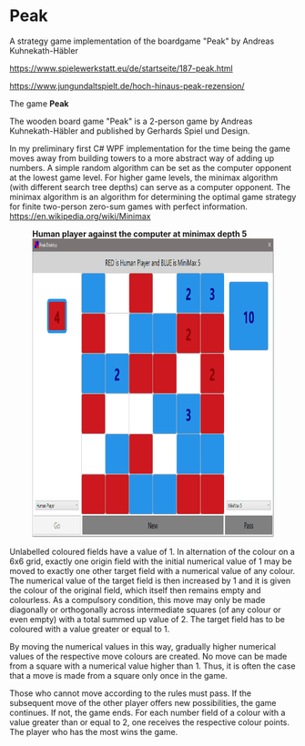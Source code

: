 # Peak
A strategy game implementation of the boardgame "Peak" by Andreas Kuhnekath-Häbler  

https://www.spielewerkstatt.eu/de/startseite/187-peak.html

https://www.jungundaltspielt.de/hoch-hinaus-peak-rezension/

The game <strong>Peak</strong>

The wooden board game "Peak" is a 2-person game by Andreas Kuhnekath-Häbler and published by Gerhards Spiel und Design.

In my preliminary first C# WPF implementation for the time being the game moves away from building towers to a more abstract way of adding up numbers. A simple random algorithm can be set as the computer opponent at the lowest game level. For higher game levels, the minimax algorithm (with different search tree depths) can serve as a computer opponent. The minimax algorithm is an algorithm for determining the optimal game strategy for finite two-person zero-sum games with perfect information.
https://en.wikipedia.org/wiki/Minimax

<figure>
    <figcaption><strong>Human player against the computer at minimax depth 5</strong></figcaption>
    <img src="https://github.com/gofreyer/Peak/blob/main/PeakDesktop/PeakScreenShot.PNG" height="525" width="750">
</figure>

<p>Unlabelled coloured fields have a value of 1. In alternation of the colour on a 6x6 grid, exactly one origin field with the initial numerical value of 1 may be moved to exactly one other target field with a numerical value of any colour. The numerical value of the target field is then increased by 1 and it is given the colour of the original field, which itself then remains empty and colourless. As a compulsory condition, this move may only be made diagonally or orthogonally across intermediate squares (of any colour or even empty) with a total summed up value of 2. The target field has to be coloured with a value greater or equal to 1. 

By moving the numerical values in this way, gradually higher numerical values of the respective move colours are created. No move can be made from a square with a numerical value higher than 1. Thus, it is often the case that a move is made from a square only once in the game.

Those who cannot move according to the rules must pass. If the subsequent move of the other player offers new possibilities, the game continues. If not, the game ends. For each number field of a colour with a value greater than or equal to 2, one receives the respective colour points. The player who has the most wins the game.
